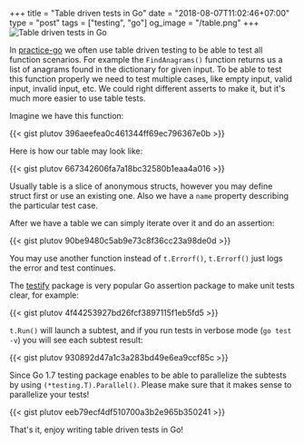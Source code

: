 +++
title = "Table driven tests in Go"
date = "2018-08-07T11:02:46+07:00"
type = "post"
tags = ["testing", "go"]
og_image = "/table.png"
+++
![Table driven tests in Go](/table.png)

In [practice-go](https://github.com/plutov/practice-go) we often use table driven testing to be able to test all function scenarios. For example the `FindAnagrams()` function returns us a list of anagrams found in the dictionary for given input. To be able to test this function properly we need to test multiple cases, like empty input, valid input, invalid input, etc. We could right different asserts to make it, but it's much more easier to use table tests.

Imagine we have this function:

{{< gist plutov 396aeefea0c461344ff69ec796367e0b >}}

Here is how our table may look like:

{{< gist plutov 667342606fa7a18bc32580b1eaa4a016 >}}

Usually table is a slice of anonymous structs, however you may define struct first or use an existing one. Also we have a `name` property describing the particular test case.

After we have a table we can simply iterate over it and do an assertion:

{{< gist plutov 90be9480c5ab9e73c8f36cc23a98de0d >}}

You may use another function instead of `t.Errorf()`, `t.Errorf()` just logs the error and test continues.

The [testify](https://github.com/stretchr/testify) package is very popular Go assertion package to make unit tests clear, for example:

{{< gist plutov 4f44253927bd26fcf3897115f1eb5fd5 >}}

`t.Run()` will launch a subtest, and if you run tests in verbose mode (`go test -v`) you will see each subtest result:

{{< gist plutov 930892d47a1c3a283bd49e6ea9ccf85c >}}

Since Go 1.7 testing package enables to be able to parallelize the subtests by using `(*testing.T).Parallel()`. Please make sure that it makes sense to parallelize your tests!

{{< gist plutov eeb79ecf4df510700a3b2e965b350241 >}}

That's it, enjoy writing table driven tests in Go!